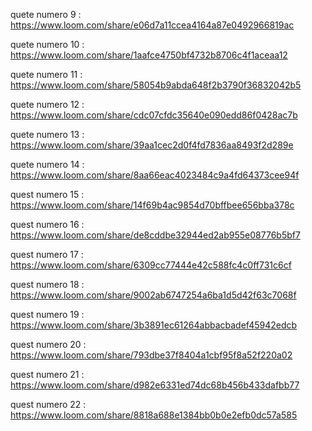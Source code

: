quete numero 9 : https://www.loom.com/share/e06d7a11ccea4164a87e0492966819ac

quete numero 10 : https://www.loom.com/share/1aafce4750bf4732b8706c4f1aceaa12

quete numero 11 : https://www.loom.com/share/58054b9abda648f2b3790f36832042b5

quete numero 12 : https://www.loom.com/share/cdc07cfdc35640e090edd86f0428ac7b

quete numero 13 : https://www.loom.com/share/39aa1cec2d0f4fd7836aa8493f2d289e

quete numero 14 : https://www.loom.com/share/8aa66eac4023484c9a4fd64373cee94f

quest numero 15 : https://www.loom.com/share/14f69b4ac9854d70bffbee656bba378c

quest numero 16 : https://www.loom.com/share/de8cddbe32944ed2ab955e08776b5bf7

quest numero 17 : https://www.loom.com/share/6309cc77444e42c588fc4c0ff731c6cf

quest numero 18 : https://www.loom.com/share/9002ab6747254a6ba1d5d42f63c7068f

quest numero 19 : https://www.loom.com/share/3b3891ec61264abbacbadef45942edcb

quest numero 20 : https://www.loom.com/share/793dbe37f8404a1cbf95f8a52f220a02

quest numero 21 : https://www.loom.com/share/d982e6331ed74dc68b456b433dafbb77

quest numero 22 : https://www.loom.com/share/8818a688e1384bb0b0e2efb0dc57a585
